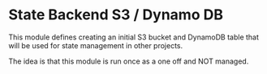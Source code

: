 # State Backend S3 / Dynamo DB

This module defines creating an initial S3 bucket and DynamoDB table that will be used for state management in other projects.

The idea is that this module is run once as a one off and NOT managed.